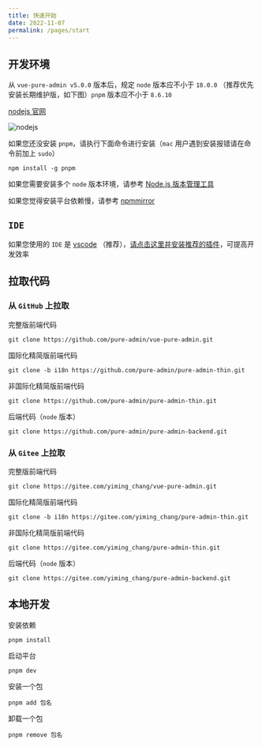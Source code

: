 ```yaml
---
title: 快速开始
date: 2022-11-07
permalink: /pages/start
---
```


## 开发环境

从 `vue-pure-admin v5.0.0` 版本后，规定 `node` 版本应不小于 `18.0.0` （推荐优先安装长期维护版，如下图）`pnpm` 版本应不小于 `8.6.10`

[nodejs 官网](https://nodejs.org/zh-cn)

![nodejs](~@alias/img/guide/nodejs.jpg)

如果您还没安装 `pnpm`，请执行下面命令进行安装（`mac` 用户遇到安装报错请在命令前加上 `sudo`）

```
npm install -g pnpm
```

如果您需要安装多个 `node` 版本环境，请参考 [Node.js 版本管理工具](/pages/FAQ/#平台要求-node-在-16-版本及以上、pnpm-在-6-版本及以上-但是实际开发有的项目需要比这些低的版本怎么解决呢)

如果您觉得安装平台依赖慢，请参考 [npmmirror](/pages/FAQ/#安装依赖慢-如何解决)

## `IDE`

如果您使用的 `IDE` 是 [vscode](https://code.visualstudio.com/) （推荐），[请点击这里并安装推荐的插件](/pages/vscode/#extensions-json)，可提高开发效率

## 拉取代码

### 从 `GitHub` 上拉取

完整版前端代码

```
git clone https://github.com/pure-admin/vue-pure-admin.git
```

国际化精简版前端代码

```
git clone -b i18n https://github.com/pure-admin/pure-admin-thin.git
```

非国际化精简版前端代码

```
git clone https://github.com/pure-admin/pure-admin-thin.git
```

后端代码（`node` 版本）

```
git clone https://github.com/pure-admin/pure-admin-backend.git
```

### 从 `Gitee` 上拉取

完整版前端代码

```
git clone https://gitee.com/yiming_chang/vue-pure-admin.git
```

国际化精简版前端代码

```
git clone -b i18n https://gitee.com/yiming_chang/pure-admin-thin.git
```

非国际化精简版前端代码

```
git clone https://gitee.com/yiming_chang/pure-admin-thin.git
```

后端代码（`node` 版本）

```
git clone https://gitee.com/yiming_chang/pure-admin-backend.git
```

## 本地开发

安装依赖

```
pnpm install
```

启动平台

```
pnpm dev
```

安装一个包

```
pnpm add 包名
```

卸载一个包

```
pnpm remove 包名
```
